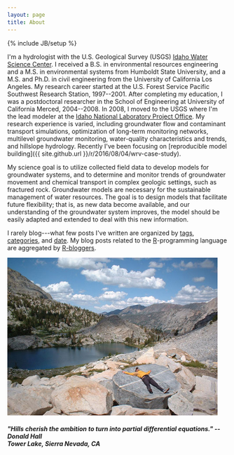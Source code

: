 ```yaml
---
layout: page
title: About
---
```

{% include JB/setup %}

I'm a hydrologist with the U.S. Geological Survey (USGS) [Idaho Water Science Center](https://id.water.usgs.gov/).
I received a B.S. in environmental resources engineering and a M.S. in environmental systems from Humboldt State University,
and a M.S. and Ph.D. in civil engineering from the University of California Los Angeles.
My research career started at the U.S. Forest Service Pacific Southwest Research Station, 1997--2001.
After completing my education, I was a postdoctoral researcher in the School of Engineering at University of California Merced, 2004--2008.
In 2008, I moved to the USGS where I'm the lead modeler at the [Idaho National Laboratory Project Office](https://id.water.usgs.gov/INL/).
My research experience is varied, including groundwater flow and contaminant transport simulations,
optimization of long-term monitoring networks, multilevel groundwater monitoring,
water-quality characteristics and trends, and hillslope hydrology.
Recently I've been focusing on [reproducible model building]({{ site.github.url }}/r/2016/08/04/wrv-case-study).

My science goal is to utilize collected field data to develop models for groundwater systems,
and to determine and monitor trends of groundwater movement and chemical transport in complex geologic settings, such as fractured rock.
Groundwater models are necessary for the sustainable management of water resources.
The goal is to design models that facilitate future flexibility; that is,
as new data become available, and our understanding of the groundwater system improves,
the model should be easily adapted and extended to deal with this new information.

I rarely blog---what few posts I've written are organized by [tags](/tags.html), [categories](/categories.html), and [date](/archive.html).
My blog posts related to the [R](https://www.r-project.org/)-programming language are aggregated by [R-bloggers](https://www.r-bloggers.com/).

![center](/figs/tower.jpg)

##### "Hills cherish the ambition to turn into partial differential equations." --Donald Hall <br/> Tower Lake, Sierra Nevada, CA
